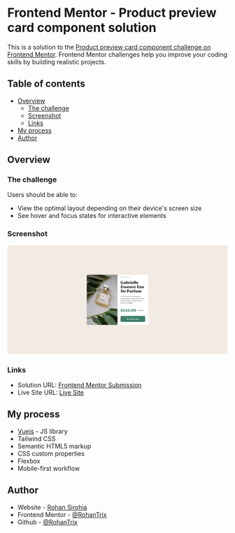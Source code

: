 # Frontend Mentor - Product preview card component solution

This is a solution to the [Product preview card component challenge on Frontend Mentor](https://www.frontendmentor.io/challenges/product-preview-card-component-GO7UmttRfa). Frontend Mentor challenges help you improve your coding skills by building realistic projects. 

## Table of contents

- [Overview](#overview)
  - [The challenge](#the-challenge)
  - [Screenshot](#screenshot)
  - [Links](#links)
- [My process](#my-process)
- [Author](#author)


## Overview

### The challenge

Users should be able to:

- View the optimal layout depending on their device's screen size
- See hover and focus states for interactive elements

### Screenshot

![Solution Preview](./project-files/screenshot.png)

### Links

- Solution URL: [Frontend Mentor Submission]()
- Live Site URL: [Live Site](https://product-preview-card-fm.web.app/)

## My process

- [Vuejs](https://vuejs.org/) - JS library
- Tailwind CSS
- Semantic HTML5 markup
- CSS custom properties
- Flexbox
- Mobile-first workflow

## Author

- Website - [Rohan Sirohia](https://www.linkedin.com/in/rohan-sirohia/)
- Frontend Mentor - [@RohanTrix](https://www.frontendmentor.io/profile/RohanTrix)
- Github - [@RohanTrix](https://github.com/RohanTrix/)
